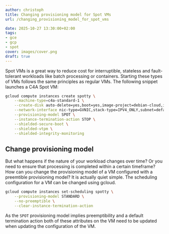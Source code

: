 ```yaml
---
author: christoph
title: Changing provisioning model for Spot VMs
url: /changing_provisioning_model_for_spot_vms

date: 2025-10-27 13:30:00+02:00
tags: 
- gce
- gcp
- spot
cover: images/cover.png
draft: true
---
```


Spot VMs is a great way to reduce cost for interruptible, stateless and fault-tolerant workloads like batch processing or containers. Starting these types of VMs follows the same principles as regular VMs. The following snippet launches a C4A Spot VM:

```sh
gcloud compute instances create spotty \
    --machine-type=c4a-standard-1 \
    --create-disk auto-delete=yes,boot=yes,image-project=debian-cloud,image-family=debian-13-arm64,type=hyperdisk-balanced,size=10 \
    --network-interface nic-type=GVNIC,stack-type=IPV4_ONLY,subnet=default,no-address \
    --provisioning-model SPOT \
    --instance-termination-action STOP \
    --shielded-secure-boot \
    --shielded-vtpm \
    --shielded-integrity-monitoring
```

## Change provisioning model

But what happens if the nature of your workload changes over time? Or you need to ensure that processing is completed within a certain timeframe? How can you change the provisioning model of a VM configured with a preemtible provisioning model? It is actually quiet simple. The scheduling configuration for a VM can be changed using gcloud.

```sh
gcloud compute instances set-scheduling spotty \
    --provisioning-model STANDARD \
    --no-preemptible \
    --clear-instance-termination-action
```

As the `SPOT` provisioning model implies preemptibility and a default termination action both of these attributes on the VM need to be updated when updating the configuration of the VM. 
